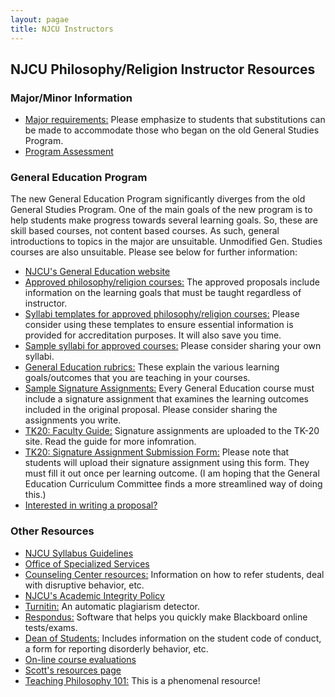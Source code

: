 ```yaml
---
layout: pagae
title: NJCU Instructors
---
```


## NJCU Philosophy/Religion Instructor Resources

### Major/Minor Information

+ [Major requirements:](https://dl.dropboxusercontent.com/u/3478322/RequirementsGenED.pdf) Please emphasize to students that substitutions can be made to accommodate those who began on the old General Studies Program.
+ [Program Assessment](Program)



### General Education Program

The new General Education Program significantly diverges from the old General Studies Program. One of the main goals of the new program is to help students make progress towards several learning goals. So, these are skill based courses, not content based courses. As such, general introductions to topics in the major are unsuitable. Unmodified Gen. Studies courses are also unsuitable. Please see below for further information: 

+ [NJCU's General Education website](http://www.njcu.edu/cas/general-education/)
+ [Approved philosophy/religion courses:](Approved) The approved proposals include information on the learning goals that must be taught regardless of instructor.
+ [Syllabi templates for approved philosophy/religion courses:](Templates) Please consider using these templates to ensure essential information is provided for accreditation purposes. It will also save you time.
+ [Sample syllabi for approved courses:](Syllabi) Please consider sharing your own syllabi.
+ [General Education rubrics:](Rubrics) These explain the various learning goals/outcomes that you are teaching in your courses. 
+ [Sample Signature Assignments:](Sig) Every General Education course must include a signature assignment that examines the learning outcomes included in the original proposal. Please consider sharing the assignments you write.
+ [TK20:  Faculty Guide:](http://www.njcu.edu/uploadedFiles/Academics/Colleges/College_of_Art_and_Sciences/General_Education/Faculty%20Navigation%20Guide%20-%20Gen%20Ed%20Signature%20Assignments%20-%20v.11.30.2015.pdf) Signature assignments are uploaded to the TK-20 site. Read the guide for more infomration.
+ [TK20: Signature Assignment Submission Form:](http://www.njcu.edu/uploadedFiles/Academics/Colleges/College_of_Art_and_Sciences/General_Education/Signature%20Assignment%20Submission%20Form.docx) Please note that students will upload their signature assignment using this form. They must fill it out once per learning outcome. (I am hoping that the General Education Curriculum Committee finds a more streamlined way of doing this.) 
+ [Interested in writing a proposal?](Proposal)


### Other Resources 

+ [NJCU Syllabus Guidelines](syllabusguidelines.pdf)
+ [Office of Specialized Services](http://www.njcu.edu/oss/)
+ [Counseling Center resources:](https://www.njcu.edu/counselingcenter/for-faculty-and-staff/) Information on how to refer students, deal with disruptive  behavior, etc. 
+ [NJCU's Academic Integrity Policy](http://www.njcu.edu/uploadedFiles/About_NJCU/Governance_and_Organization/University_Senate/Policies/Academic%20INTEGRITY%20POLICY%20FINAL%202-04.pdf)
+ [Turnitin:](http://newlearning.njcu.edu/dl/faculty/Turnitin_handout.htm) An automatic plagiarism detector. 
+ [Respondus:](http://newlearning.njcu.edu/dl/faculty/RespondusHandout.htm) Software that helps you quickly make Blackboard online tests/exams. 
+ [Dean of Students:](http://www.njcu.edu/deanofstudents/faculty-and-staff-information/) Includes information on the student code of conduct, a form for reporting disorderly behavior, etc. 
+ [On-line course evaluations](https://njcu.home.campuslabs.com)
+ [Scott's resources page](/Teaching/Resources)
+ [Teaching Philosophy 101:](http://www.teachphilosophy101.org) This is a phenomenal resource!